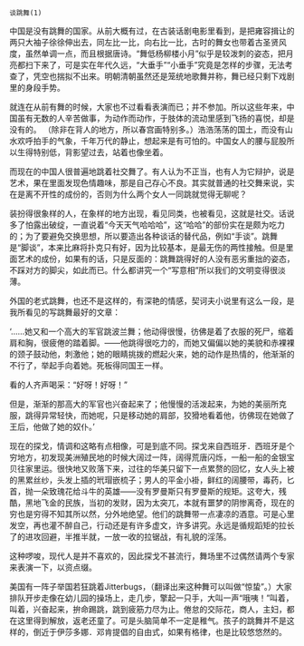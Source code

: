     谈跳舞(1) 

   中国是没有跳舞的国家。从前大概有过，在古装话剧电影里看到，是把雍容揖让的两只大袖子徐徐伸出去，同左比一比，向右比一比，古时的舞女也带着古圣贤风度，虽然单调一点，而且根据唐诗。“舞低杨柳楼小月”似乎是较泼刺的姿态，把月亮都扫下来了，可是实在年代久远，“大垂手”“小垂手”究竟是怎样的步骤，无法考查了，凭空也揣拟不出来。明朝清朝虽然还是笼统地歌舞并称，舞已经只剩下戏剧里的身段手势。

   就连在从前有舞的时候，大家也不过看看表演而已；并不参加。所以这些年来，中国虽有无数的人辛苦做事，为动作而动作，于肢体的流动里感到飞扬的喜悦，却是没有的。 （除非在背人的地方，所以春宫画特别多。）浩浩荡荡的国土，而没有山水欢呼拍手的气象，千年万代的静止，想起来是有可怕的。中国女人的腰与屁股所以生得特别低，背影望过去，站着也像坐着。

   而现在的中国人很普遍地跳着社交舞了。有人认为不正当，也有人为它辩护，说是艺术，果在里面发现色情趣味，那是自己存心不良。其实就普通的社交舞来说，实在是离不开性的成份的，否则为什么两个女人一同跳就觉得无聊呢？

   装扮得很象样的人，在象样的地方出现，看见同类，也被看见，这就是社交。话说多了怕露出破绽，一直说着“今天天气哈哈哈”，这“哈哈”的部份实在是颇为吃力的；为了要避免交换思想，所以要造出各种谈话的替代品，例如“手谈”。跳舞是“脚谈”，本来比麻将扑克只有好，因为比较基本，是最无伤的两性接触。但是里面艺术的成份，如果有的话，只是反面的：跳舞跳得好的人没有恶劣重拙的姿态，不踩对方的脚尖，如此而已。什么都讲究一个“写意相”所以我们的文明变得很淡薄。

   外国的老式跳舞，也还不是这样的，有深艳的情感，契诃夫小说里有这么一段，是我所看见的写跳舞最好的文章：

   ‘……她又和一个高大的军官跳波兰舞；他动得很慢，彷佛是着了衣服的死尸，缩着肩和胸，很疲倦的踏着脚。——他跳得很吃力的，而她又偏偏以她的美貌和赤裸裸的颈子鼓动他，刺激他；她的眼睛挑拨的燃起火来，她的动作是热情的，他渐渐的不行了，举起手向着她。死板得同国王一样。

   看的人齐声喝采：“好呀！好呀！”

   但是，渐渐的那高大的军官也兴奋起来了；他慢慢的活泼起来，为她的美丽所克服，跳得异常轻快，而她呢，只是移动她的肩部，狡猾地看着他，彷佛现在她做了王后，他做了她的奴仆。’

   现在的探戈，情调和这略有点相像，可是到底不同。探戈来自西班牙．西班牙是个穷地方，初发现美洲殖民地的时候大阔过一阵，阔得荒唐闪烁，一船一船的金银宝贝往家里运。很快地又败落下来，过往的华美只留下一点累赘的回忆，女人头上被的黑累丝纱，头发上插的玳瑁嵌梳子；男人的平金小褂，鲜红的阔腰带，毒药，匕首，抛一朵致瑰花给斗牛的英雄——没有罗曼斯只有罗曼斯的规矩。这夸大，残酷，黑地飞金的民族，当初的发财，因为太突兀，本就有噩梦的阴惨离奇，现在的穷也是穷得不知其所以然，分外地绝望。他们的跳舞带一点凄凉的酒意。可是心里发空，再也灌不醉自己，行动还是有许多虚文，许多讲究。永远是循规蹈矩的拉长了的进攻回避，半推半就，一放一收的拉锯战，有礼貌的淫荡。

   这种啰唆，现代人是并不喜欢的，因此探戈不甚流行，舞场里不过偶然请两个专家来表演一下，以资点缀。

   美国有一阵子举国若狂跳着Jitterbugs，（翻译出来这种舞可以叫做“惊蛰”。）大家排队开步走像在幼儿园的操场上，走几步，擎起一只手，大叫一声“哦咦！”叫着，叫着，兴奋起来，拚命踢跳，跳到疲筋力尽为止。倦怠的交际花，商人，主妇，都在这里得到解放，返老还童了。可是头脑简单不一定是稚气。孩子的跳舞并不是这样的，倒近于伊莎多娜．邓肯提倡的自由式，如果有格律，也是比较悠悠然的。


